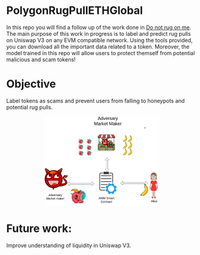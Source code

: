 # PolygonRugPullETHGlobal

In this repo you will find a follow up of the work done in [Do not rug on me](https://www.mdpi.com/2227-7390/10/6/949). 
The main purpose of this work in progress is to label and predict rug pulls on Uniswap V3 on any EVM compatible network.
Using the tools provided, you can download all the important data related to a token. Moreover, the model trained in this repo will allow users to protect themself from potential malicious and scam tokens!

# Objective

Label tokens as scams and prevent users from falling to honeypots and potential rug pulls.

<p align="center">
<img src="AdversaryMM.png" width="60%" />
</p>

# Future work:

Improve understanding of liquidity in Uniswap V3.


